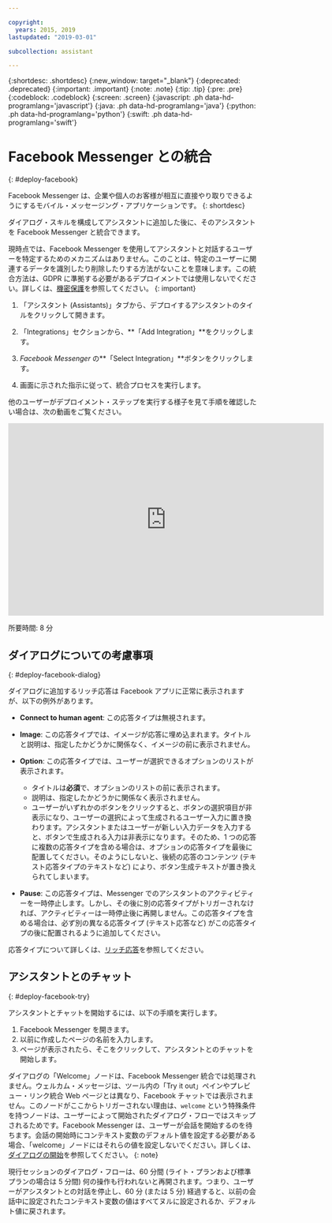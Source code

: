```yaml
---

copyright:
  years: 2015, 2019
lastupdated: "2019-03-01"

subcollection: assistant

---
```


{:shortdesc: .shortdesc}
{:new_window: target="_blank"}
{:deprecated: .deprecated}
{:important: .important}
{:note: .note}
{:tip: .tip}
{:pre: .pre}
{:codeblock: .codeblock}
{:screen: .screen}
{:javascript: .ph data-hd-programlang='javascript'}
{:java: .ph data-hd-programlang='java'}
{:python: .ph data-hd-programlang='python'}
{:swift: .ph data-hd-programlang='swift'}

# Facebook Messenger との統合
{: #deploy-facebook}

Facebook Messenger は、企業や個人のお客様が相互に直接やり取りできるようにするモバイル・メッセージング・アプリケーションです。
{: shortdesc}

ダイアログ・スキルを構成してアシスタントに追加した後に、そのアシスタントを Facebook Messenger と統合できます。

現時点では、Facebook Messenger を使用してアシスタントと対話するユーザーを特定するためのメカニズムはありません。このことは、特定のユーザーに関連するデータを識別したり削除したりする方法がないことを意味します。この統合方法は、GDPR に準拠する必要があるデプロイメントでは使用しないでください。詳しくは、[機密保護](/docs/services/assistant?topic=assistant-information-security)を参照してください。
{: important}

1.  「アシスタント (Assistants)」タブから、デプロイするアシスタントのタイルをクリックして開きます。

1.  「Integrations」セクションから、**「Add Integration」**をクリックします。

1.  *Facebook Messenger* の**「Select Integration」**ボタンをクリックします。

1.  画面に示された指示に従って、統合プロセスを実行します。

他のユーザーがデプロイメント・ステップを実行する様子を見て手順を確認したい場合は、次の動画をご覧ください。

<iframe class="embed-responsive-item" id="youtubeplayer" title="Walkthrough of the Facebook deployment steps" type="text/html" width="640" height="390" src="https://www.youtube.com/embed/8o-FFU5sYNM?rel=0" frameborder="0" webkitallowfullscreen mozallowfullscreen allowfullscreen> </iframe>

所要時間: 8 分

## ダイアログについての考慮事項
{: #deploy-facebook-dialog}

ダイアログに追加するリッチ応答は Facebook アプリに正常に表示されますが、以下の例外があります。

- **Connect to human agent**: この応答タイプは無視されます。

- **Image**: この応答タイプでは、イメージが応答に埋め込まれます。タイトルと説明は、指定したかどうかに関係なく、イメージの前に表示されません。

- **Option**: この応答タイプでは、ユーザーが選択できるオプションのリストが表示されます。

  - タイトルは**必須**で、オプションのリストの前に表示されます。
  - 説明は、指定したかどうかに関係なく表示されません。
  - ユーザーがいずれかのボタンをクリックすると、ボタンの選択項目が非表示になり、ユーザーの選択によって生成されるユーザー入力に置き換わります。アシスタントまたはユーザーが新しい入力データを入力すると、ボタンで生成される入力は非表示になります。そのため、1 つの応答に複数の応答タイプを含める場合は、オプションの応答タイプを最後に配置してください。そのようにしないと、後続の応答のコンテンツ (テキスト応答タイプのテキストなど) により、ボタン生成テキストが置き換えられてしまいます。

- **Pause**: この応答タイプは、Messenger でのアシスタントのアクティビティーを一時停止します。しかし、その後に別の応答タイプがトリガーされなければ、アクティビティーは一時停止後に再開しません。この応答タイプを含める場合は、必ず別の異なる応答タイプ (テキスト応答など) がこの応答タイプの後に配置されるように追加してください。

応答タイプについて詳しくは、[リッチ応答](/docs/services/assistant?topic=assistant-dialog-overview#dialog-overview-multimedia)を参照してください。

## アシスタントとのチャット
{: #deploy-facebook-try}

アシスタントとチャットを開始するには、以下の手順を実行します。

1.  Facebook Messenger を開きます。
1.  以前に作成したページの名前を入力します。
1.  ページが表示されたら、そこをクリックして、アシスタントとのチャットを開始します。

ダイアログの「Welcome」ノードは、Facebook Messenger 統合では処理されません。ウェルカム・メッセージは、ツール内の「Try it out」ペインやプレビュー・リンク統合 Web ページとは異なり、Facebook チャットでは表示されません。このノードがここからトリガーされない理由は、`welcome` という特殊条件を持つノードは、ユーザーによって開始されたダイアログ・フローではスキップされるためです。Facebook Messenger は、ユーザーが会話を開始するのを待ちます。会話の開始時にコンテキスト変数のデフォルト値を設定する必要がある場合、「welcome」ノードにはそれらの値を設定しないでください。詳しくは、[ダイアログの開始](/docs/services/assistant?topic=assistant-dialog-start)を参照してください。
{: note}

現行セッションのダイアログ・フローは、60 分間 (ライト・プランおよび標準プランの場合は 5 分間) 何の操作も行われないと再開されます。つまり、ユーザーがアシスタントとの対話を停止し、60 分 (または 5 分) 経過すると、以前の会話中に設定されたコンテキスト変数の値はすべてヌルに設定されるか、デフォルト値に戻されます。
